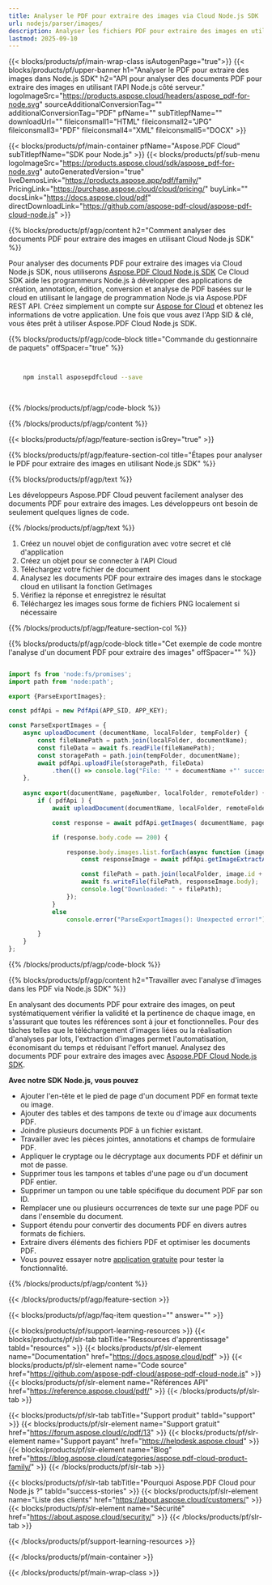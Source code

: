 ```yaml
---
title: Analyser le PDF pour extraire des images via Cloud Node.js SDK
url: nodejs/parser/images/
description: Analyser les fichiers PDF pour extraire des images en utilisant Aspose.PDF Cloud SDK pour Node.js. Améliorez la découvrabilité et l'indexation.
lastmod: 2025-09-10
---
```


{{< blocks/products/pf/main-wrap-class isAutogenPage="true">}}
{{< blocks/products/pf/upper-banner h1="Analyser le PDF pour extraire des images dans Node.js SDK" h2="API pour analyser des documents PDF pour extraire des images en utilisant l'API Node.js côté serveur." logoImageSrc="https://products.aspose.cloud/headers/aspose_pdf-for-node.svg" sourceAdditionalConversionTag="" additionalConversionTag="PDF" pfName="" subTitlepfName="" downloadUrl="" fileiconsmall1="HTML" fileiconsmall2="JPG" fileiconsmall3="PDF" fileiconsmall4="XML" fileiconsmall5="DOCX" >}}

{{< blocks/products/pf/main-container pfName="Aspose.PDF Cloud" subTitlepfName="SDK pour Node.js" >}}
{{< blocks/products/pf/sub-menu logoImageSrc="https://products.aspose.cloud/sdk/aspose_pdf-for-node.svg"
autoGeneratedVersion="true"
liveDemosLink="https://products.aspose.app/pdf/family/" PricingLink="https://purchase.aspose.cloud/cloud/pricing/" buyLink="" docsLink="https://docs.aspose.cloud/pdf"  directDownloadLink="https://github.com/aspose-pdf-cloud/aspose-pdf-cloud-node.js" >}}

{{% blocks/products/pf/agp/content h2="Comment analyser des documents PDF pour extraire des images en utilisant Cloud Node.js SDK" %}}

Pour analyser des documents PDF pour extraire des images via Cloud Node.js SDK, nous utiliserons
[Aspose.PDF Cloud Node.js SDK](https://products.aspose.cloud/pdf/nodejs/)
Ce Cloud SDK aide les programmeurs Node.js à développer des applications de création, annotation, édition, conversion et analyse de PDF basées sur le cloud en utilisant le langage de programmation Node.js via Aspose.PDF REST API. Créez simplement un compte sur [Aspose for Cloud](https://dashboard.aspose.cloud/#/apps) et obtenez les informations de votre application. Une fois que vous avez l'App SID & clé, vous êtes prêt à utiliser Aspose.PDF Cloud Node.js SDK.

{{% blocks/products/pf/agp/code-block title="Commande du gestionnaire de paquets" offSpacer="true" %}}

```bash

     
    npm install asposepdfcloud --save
     
     

```

{{% /blocks/products/pf/agp/code-block %}}

{{% /blocks/products/pf/agp/content %}}

{{< blocks/products/pf/agp/feature-section isGrey="true" >}}

{{% blocks/products/pf/agp/feature-section-col title="Étapes pour analyser le PDF pour extraire des images en utilisant Node.js SDK" %}}

{{% blocks/products/pf/agp/text %}}

Les développeurs Aspose.PDF Cloud peuvent facilement analyser des documents PDF pour extraire des images. Les développeurs ont besoin de seulement quelques lignes de code.

{{% /blocks/products/pf/agp/text %}}

1. Créez un nouvel objet de configuration avec votre secret et clé d'application
1. Créez un objet pour se connecter à l'API Cloud
1. Téléchargez votre fichier de document
1. Analysez les documents PDF pour extraire des images dans le stockage cloud en utilisant la fonction GetImages
1. Vérifiez la réponse et enregistrez le résultat
1. Téléchargez les images sous forme de fichiers PNG localement si nécessaire

{{% /blocks/products/pf/agp/feature-section-col %}}

{{% blocks/products/pf/agp/code-block title="Cet exemple de code montre l'analyse d'un document PDF pour extraire des images" offSpacer="" %}}

```js

import fs from 'node:fs/promises';
import path from 'node:path';

export {ParseExportImages};

const pdfApi = new PdfApi(APP_SID, APP_KEY);

const ParseExportImages = {
    async uploadDocument (documentName, localFolder, tempFolder) {
        const fileNamePath = path.join(localFolder, documentName);
        const fileData = await fs.readFile(fileNamePath);
        const storagePath = path.join(tempFolder, documentName);
        await pdfApi.uploadFile(storagePath, fileData)
            .then(() => console.log("File: '" + documentName +"' successfully uploaded."));
    },
    
    async export(documentName, pageNumber, localFolder, remoteFolder) {
        if ( pdfApi ) {
            await uploadDocument(documentName, localFolder, remoteFolder);

            const response = await pdfApi.getImages( documentName, pageNumber, null, remoteFolder );

            if (response.body.code == 200) {

                response.body.images.list.forEach(async function (image) {
                    const responseImage = await pdfApi.getImageExtractAsPng(documentName, image.id, null, null, null, remoteFolder);

                    const filePath = path.join(localFolder, image.id + ".png");
                    await fs.writeFile(filePath, responseImage.body);
                    console.log("Downloaded: " + filePath);
                });
            }
            else
                console.error("ParseExportImages(): Unexpected error!") 

        }
    }
};
```

{{% /blocks/products/pf/agp/code-block %}}

{{% blocks/products/pf/agp/content h2="Travailler avec l'analyse d'images dans les PDF via Node.js SDK" %}}

En analysant des documents PDF pour extraire des images, on peut systématiquement vérifier la validité et la pertinence de chaque image, en s'assurant que toutes les références sont à jour et fonctionnelles. Pour des tâches telles que le téléchargement d'images liées ou la réalisation d'analyses par lots, l'extraction d'images permet l'automatisation, économisant du temps et réduisant l'effort manuel.
Analysez des documents PDF pour extraire des images avec [Aspose.PDF Cloud Node.js SDK](https://products.aspose.cloud/pdf/nodejs/).

**Avec notre SDK Node.js, vous pouvez**

+ Ajouter l'en-tête et le pied de page d'un document PDF en format texte ou image.
+ Ajouter des tables et des tampons de texte ou d'image aux documents PDF.
+ Joindre plusieurs documents PDF à un fichier existant.
+ Travailler avec les pièces jointes, annotations et champs de formulaire PDF.
+ Appliquer le cryptage ou le décryptage aux documents PDF et définir un mot de passe.
+ Supprimer tous les tampons et tables d'une page ou d'un document PDF entier.
+ Supprimer un tampon ou une table spécifique du document PDF par son ID.
+ Remplacer une ou plusieurs occurrences de texte sur une page PDF ou dans l'ensemble du document.
+ Support étendu pour convertir des documents PDF en divers autres formats de fichiers.
+ Extraire divers éléments des fichiers PDF et optimiser les documents PDF.
+ Vous pouvez essayer notre [application gratuite](https://products.aspose.app/pdf/) pour tester la fonctionnalité.

{{% /blocks/products/pf/agp/content %}}

{{< /blocks/products/pf/agp/feature-section >}}

{{< blocks/products/pf/agp/faq-item question="" answer="" >}}

{{< blocks/products/pf/support-learning-resources >}}
{{< blocks/products/pf/slr-tab tabTitle="Ressources d'apprentissage" tabId="resources" >}}
{{< blocks/products/pf/slr-element name="Documentation" href="https://docs.aspose.cloud/pdf" >}}
{{< blocks/products/pf/slr-element name="Code source" href="https://github.com/aspose-pdf-cloud/aspose-pdf-cloud-node.js" >}}
{{< blocks/products/pf/slr-element name="Références API" href="https://reference.aspose.cloud/pdf/" >}}
{{< /blocks/products/pf/slr-tab >}}

{{< blocks/products/pf/slr-tab tabTitle="Support produit" tabId="support" >}}
{{< blocks/products/pf/slr-element name="Support gratuit" href="https://forum.aspose.cloud/c/pdf/13" >}}
{{< blocks/products/pf/slr-element name="Support payant" href="https://helpdesk.aspose.cloud" >}}
{{< blocks/products/pf/slr-element name="Blog" href="https://blog.aspose.cloud/categories/aspose.pdf-cloud-product-family/" >}}
{{< /blocks/products/pf/slr-tab >}}

{{< blocks/products/pf/slr-tab tabTitle="Pourquoi Aspose.PDF Cloud pour Node.js ?" tabId="success-stories" >}}
{{< blocks/products/pf/slr-element name="Liste des clients" href="https://about.aspose.cloud/customers/" >}}
{{< blocks/products/pf/slr-element name="Sécurité" href="https://about.aspose.cloud/security/" >}}
{{< /blocks/products/pf/slr-tab >}}

{{< /blocks/products/pf/support-learning-resources >}}

{{< /blocks/products/pf/main-container >}}

{{< /blocks/products/pf/main-wrap-class >}}



